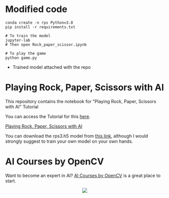 # Modified code

```
conda create -n rps Python=3.8
pip install -r requirements.txt

# To train the model
jupyter-lab 
# Then open Rock_paper_scissor.ipynb

# To play the game
python game.py
```

- Trained model attached with the repo


# Playing Rock, Paper, Scissors with AI

This repository contains the notebook for "Playing Rock, Paper, Scissors with AI" Tutorial

You can access the Tutorial for this [here](https://www.learnopencv.com/playing-rock-paper-scissors-with-ai/).

[Playing Rock, Paper, Scissors with AI](Rock_paper_scissor.ipynb)

You can download the rps3.h5 model from [this link](https://drive.google.com/file/d/1ZAEhMXlAxDkVbVo-1DE2aO_YphDscJLD/view?usp=sharing), although I would strongly suggest to train your own model on your own hands.

# AI Courses by OpenCV

Want to become an expert in AI? [AI Courses by OpenCV](https://opencv.org/courses/) is a great place to start.

<a href="https://opencv.org/courses/">
<p align="center">
<img src="https://www.learnopencv.com/wp-content/uploads/2020/04/AI-Courses-By-OpenCV-Github.png">
</p>
</a>


